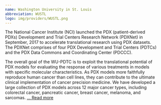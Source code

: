 ```yaml
---
name: Washington University in St. Louis
abbreviation: WUSTL
logo: img/providers/WUSTL.png
---
```


The National Cancer Institute (NCI) launched the PDX (patient-derived PDXs) Development and Trial Centers Research Network (PDXNet) in September, 2017 to accelerate translational research using PDX datasets. The PDXNet comprises of four PDX Development and Trial Centers (PDTCs) and the PDX Data Commons and Coordinating Center (PDCCC).

The overall goal of the WU-PDTC is to exploit the translational potential of PDX models for evaluating the response of various treatments in models with specific molecular characteristics. As PDX models more faithfully reproduce human cancer than cell lines, they can contribute to the ultimate clinical implementation of cancer precision medicine. We have developed a large collection of PDX models across 12 major cancer types, including colorectal cancer, pancreatic cancer, breast cancer, melanoma, and sarcomas. [... Read more](https://www.pdxnetwork.org/wustl)
